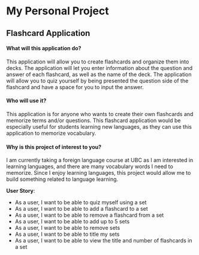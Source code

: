 # My Personal Project

## Flashcard Application

#### **What will this application do?**
This application will allow you to create flashcards and 
organize them into decks. The application will let you 
enter information about the question and answer of each
flashcard, as well as the name of the deck. The application
will allow you to quiz yourself by being presented the 
question side of the flashcard and have a space for 
you to input the answer.

#### **Who will use it?**
This application is for anyone who wants to create their
own flashcards and memorize terms and/or questions. 
This flashcard application would be especially useful
for students learning new languages, as they can use this
application to memorize vocabulary.

#### **Why is this project of interest to you?**
I am currently taking a foreign language course at UBC
as I am interested in learning languages, and there are
many vocabulary words I need to memorize. Since I enjoy
learning languages, this project would allow me to build
something related to language learning.

**User Story**:
- As a user, I want to be able to quiz myself using a set
- As a user, I want to be able to add a flashcard to a set
- As a user, I want to be able to remove a flashcard from a set
- As a user, I want to be able to add up to 5 sets
- As a user, I want to be able to remove sets
- As a user, I want to be able to title my sets
- As a user, I want to be able to view the title and number of flashcards in a set 